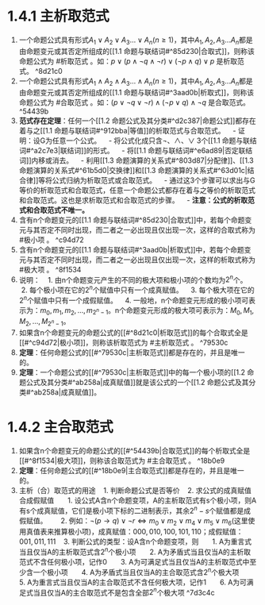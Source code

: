 # 1.4.1 主析取范式
1. 一个命题公式具有形式$A_1\lor A_2\lor A_3…\lor A_n(n≥1)$，其中$A_1,A_2,A_3…A_n$都是由命题变元或其否定所组成的[[1.1 命题与联结词#^85d230|合取式]]，则称该命题公式为 #析取范式 。如：$p\lor(p\land\neg q\land\neg r)\lor(\neg p\land q)\lor p$ 是析取范式。 ^8d21c0
2. 一个命题公式具有形式$A_1\land A_2\land A_3…\land A_n(n≥1)$，其中$A_1,A_2,A_3…A_n$都是由命题变元或其否定所组成的[[1.1 命题与联结词#^3aad0b|析取式]]，则称该命题公式为 #合取范式 。如：$(p\lor\neg q\lor\neg r)\land(\neg p\lor q)\land \neg q$ 是合取范式。 ^54439b
3. **范式存在定理**：任何一个[[1.2 命题公式及其分类#^d2c387|命题公式]]都存在着与之[[1.1 命题与联结词#^912bba|等值]]的析取范式与合取范式。
   - 证明：设G为任意一个公式。
   - 将公式化成只含$\neg$、$\land$、$\lor$ 3个[[1.1 命题与联结词#^a2c7e3|联结词]]的形式。
   - 将[[1.1 命题与联结词#^e6ad89|否定联结词]]内移或消去。
   - 利用[[1.3 命题演算的关系式#^803d87|分配律]]、[[1.3 命题演算的关系式#^61b5d0|交换律]]和[[1.3 命题演算的关系式#^63d01c|结合律]]等将公式归纳为析取范式或合取范式。
   - 通过这3个步骤可以求出与G等价的析取范式和合取范式，任意一个命题公式都存在着与之等价的析取范式和合取范式。这也是求析取范式和合取范式的步骤。
   - **注意：公式的析取范式和合取范式不唯一。**
4. 含有n个命题变元的[[1.1 命题与联结词#^85d230|合取式]]中，若每个命题变元与其否定不同时出现，而二者之一必出现且仅出现一次，这样的合取式称为 #极小项 。 ^c94d72
5. 含有n个命题变元的[[1.1 命题与联结词#^3aad0b|析取式]]中，若每个命题变元与其否定不同时出现，而二者之一必出现且仅出现一次，这样的析取式称为 #极大项 。 ^8f1534
6. 说明：
   1. 由n个命题变元产生的不同的极大项和极小项的个数均为$2^n$个。
   2. 每个极小项在它的$2^n$个赋值中只有一个成真赋值。
   3. 每个极大项在它的$2^n$个赋值中只有一个成假赋值。
   4. 一般地，n个命题变元形成的极小项可表示为：$m_0,m_1,m_2,…,m_{2^n-1}$。n个命题变元形成的极大项可表示为：$M_0,M_1,M_2,…,M_{2^n-1}$。
7. 如果含n个命题变元的命题公式的[[#^8d21c0|析取范式]]的每个合取式全是[[#^c94d72|极小项]]，则称该析取范式为 #主析取范式 。 ^79530c
8. **定理**：任何命题公式的[[#^79530c|主析取范式]]都是存在的，并且是唯一的。
9. **定理**：一个命题公式的[[#^79530c|主析取范式]]中的每一个极小项的[[1.2 命题公式及其分类#^ab258a|成真赋值]]就是该公式的一个[[1.2 命题公式及其分类#^ab258a|成真赋值]]。
# 1.4.2 主合取范式
1. 如果含n个命题变元的命题公式的[[#^54439b|合取范式]]的每个析取式全是[[#^8f1534|极大项]]，则称该合取范式为 #主合取范式 。 ^18b0e9
2. **定理**：任何命题公式的[[#^18b0e9|主合取范式]]都是存在的，并且是唯一的。
3. 主析（合）取范式的用途
   1. 判断命题公式是否等价
   2. 求公式的成真赋值合成假赋值
      1. 设公式A含n个命题变项，A的主析取范式有s个极小项，则A有s个成真赋值，它们是极小项下标的二进制表示，其余$2^n-s$个赋值都是成假赋值。
      2. 例如：$\neg(p\to q)\lor\neg r\Leftrightarrow m_0\lor m_2\lor m_4\lor m_5\lor m_6$(这里使用真值表来推算极小项)，成真赋值：$000,010,100,101,110$；成假赋值：$001,011,111$
   3. 判断公式的类型：设A含n个命题变项，则
      1. A为重言式当且仅当A的主析取范式含$2^n$个极小项
      2. A为矛盾式当且仅当A的主析取范式不含任何极小项，记作0
      3. A为可满足式当且仅当A的主析取范式中至少含一个极小项
      4. A为矛盾式当且仅当A的主合取范式含$2^n$个极大项
      5. A为重言式当且仅当A的主合取范式不含任何极大项，记作1
      6. A为可满足式当且仅当A的主合取范式不是包含全部$2^n$个极大项 ^7d3c4c
